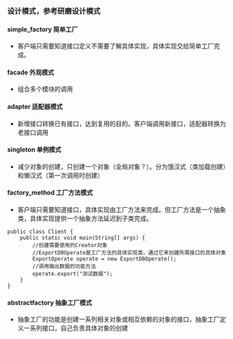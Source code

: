 ### 设计模式，参考研磨设计模式
#### simple_factory 简单工厂
* 客户端只需要知道接口定义不需要了解具体实现，具体实现交给简单工厂完成。
#### facade 外观模式
* 组合多个模块的调用
#### adapter 适配器模式
* 新增接口转换已有接口，达到复用的目的。客户端调用新接口，适配器转换为老接口调用
#### singleton 单例模式
* 减少对象的创建，只创建一个对象（全局对象？）。分为饿汉式（类加载创建）和懒汉式（第一次调用时创建）
#### factory_method 工厂方法模式
* 客户端只需要知道接口，具体实现由工厂方法来完成。但工厂方法是一个抽象类，具体实现提供一个抽象方法延迟到子类完成。
```$xslt
public class Client {
    public static void main(String[] args) {
        //创建需要使用的Creator对象
        //ExportDBOperate是工厂方法的具体实现类，通过它来创建所需接口的具体对象
        ExportOperate operate = new ExportDBOperate();
        //调用输出数据的功能方法
        operate.export("测试数据");
    }
}
```
#### abstractfactory 抽象工厂模式
* 抽象工厂的功能是创建一系列相关对象或相互依赖的对象的接口，抽象工厂定义一系列接口，自己负责具体对象的创建